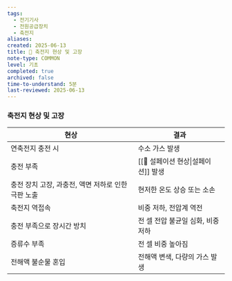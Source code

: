 ```yaml
---
tags:
  - 전기기사
  - 전원공급장치
  - 축전지
aliases: 
created: 2025-06-13
title: 📝 축전지 현상 및 고장
note-type: COMMON
level: 기초
completed: true
archived: false
time-to-understand: 5분
last-reviewed: 2025-06-13
---
```


### 축전지 현상 및 고장

| 현상                       | 결과                                      |
| -------------------------- | ---------------------------------------- |
| 연축전지 충전 시             | 수소 가스 발생                                 |
| 충전 부족                  | [[📝 설페이션 현상\|설페이션]] 발생                                  |
| 충전 장치 고장, 과충전, 액면 저하로 인한 극판 노출 | 현저한 온도 상승 또는 소손                         |
| 축전지 역접속                | 비중 저하, 전압계 역전                             |
| 충전 부족으로 장시간 방치         | 전 셀 전압 불균일 심화, 비중 저하                       |
| 증류수 부족                 | 전 셀 비중 높아짐                               |
| 전해액 불순물 혼입            | 전해액 변색, 다량의 가스 발생                         |